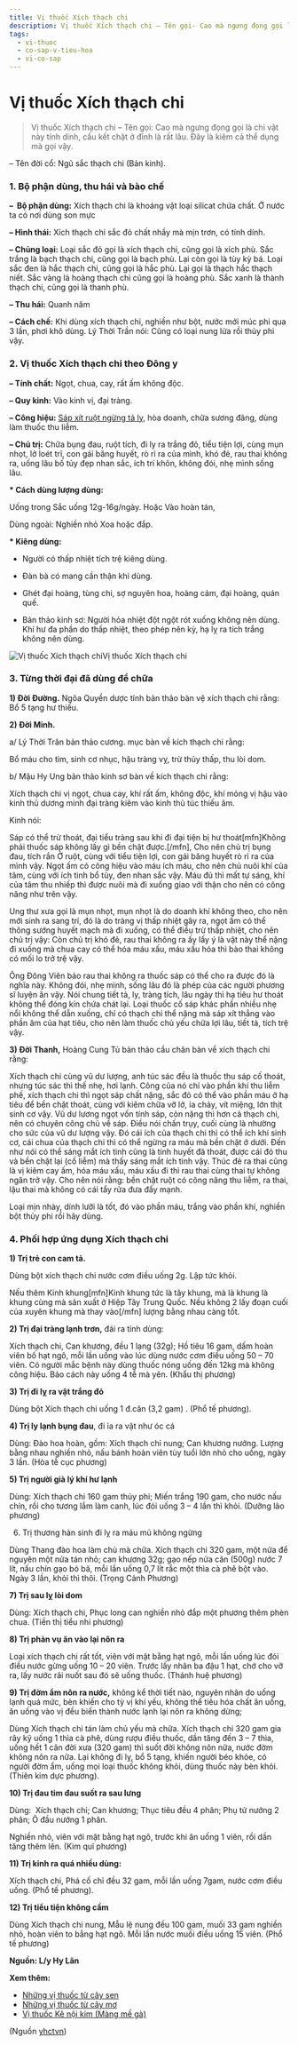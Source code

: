 ```yaml
---
title: Vị thuốc Xích thạch chi
description: Vị thuốc Xích thạch chi – Tên gọi- Cao mà ngưng đọng gọi là chi vật này tính dính, cấu kết chặt ở đỉnh là rất lâu. Đây là kiêm cả thể dụng mà gọi vậy.
tags:
  - vi-thuoc
  - co-sap-v-tieu-hoa
  - vi-co-sap
---
```


# Vị thuốc Xích thạch chi 

> Vị thuốc Xích thạch chi – Tên gọi: Cao mà ngưng đọng gọi là chi vật này tính dính, cấu kết chặt ở đỉnh là rất lâu. Đây là kiêm cả thể dụng mà gọi vậy.

– Tên đời cổ: Ngũ sắc thạch chi (Bản kinh).

### 1. Bộ phận dùng, thu hái và bào chế

**–  Bộ phận dùng:** Xích thạch chi là khoáng vật loại silicat chứa chất. Ở nước ta có nơi dùng son mực

**– Hình thái:** Xích thạch chi sắc đỏ chất nhầy mà mịn trơn, có tính dính. 

**– Chủng loại:** Loại sắc đỏ gọi là xích thạch chi, cũng gọi là xích phù. Sắc trắng là bạch thạch chi, cũng gọi là bạch phù. Lại còn gọi là tùy kỳ bá. Loại sắc đen là hắc thạch chi, cũng gọi là hắc phù. Lại gọi là thạch hắc thạch niết. Sắc vàng là hoàng thạch chi cũng gọi là hoàng phù. Sắc xanh là thành thạch chi, cũng gọi là thanh phù.

**– Thu hái:** Quanh năm

**– Cách chế:** Khi dùng xích thạch chi, nghiền như bột, nước mới múc phi qua 3 lần, phơi khô dùng. Lý Thời Trần nói: Cũng có loại nung lửa rồi thủy phi vậy.

### 2. Vị thuốc Xích thạch chi theo Đông y

**– Tính chất:** Ngọt, chua, cay, rất ấm không độc.

**– Quy kinh:** Vào kinh vị, đại tràng.

**– Công hiệu:** [Sáp xít ruột ngừng tả lỵ](/yhctvn/dai-cuong-thuoc-co-sap), hòa doanh, chữa sương đãng, dùng làm thuốc thu liễm.

**– Chủ trị:** Chữa bụng đau, ruột tích, đi ly ra trắng đỏ, tiểu tiện lợi, cùng mụn nhọt, lở loét trĩ, con gái băng huyết, rò rỉ ra của mình, khó đẻ, rau thai không ra, uống lâu bố tủy đẹp nhan sắc, ích trí khôn, không đói, nhẹ mình sống lâu.

**\* Cách dùng lượng dùng:**

Uống trong Sắc uống 12g-16g/ngày. Hoặc Vào hoàn tán,

Dùng ngoài: Nghiền nhỏ Xoa hoặc đắp. 

**\* Kiêng dùng:** 

+ Người có thấp nhiệt tích trệ kiêng dùng. 

+ Đàn bà có mang cần thận khi dùng. 

+ Ghét đại hoàng, tùng chi, sợ nguyên hoa, hoàng cảm, đại hoàng, quán quế. 

+ Bản thảo kinh sơ: Người hỏa nhiệt đột ngột rót xuống không nên dùng. Khí hư đa phần do thấp nhiệt, theo phép nên kỳ, hạ lỵ ra tích trắng không nên dùng.

![Vị thuốc Xích thạch chi](/imgs/yhctvn/Vi-thuoc-Xich-thach-chi.jpg)Vị thuốc Xích thạch chi

### 3. Từng thời đại đã dùng để chữa

**1) Đời Đường.** Ngõa Quyền dược tính bản thảo bàn vệ xích thạch chi rằng: Bổ 5 tạng hư thiếu.

**2) Đời Minh.**

a/ Lý Thời Trân bản thảo cương. mục bàn về kích thạch chi rằng:

Bổ máu cho tim, sinh cơ nhục, hậu tràng vỵ, trừ thủy thấp, thu lòi dom.

b/ Mậu Hy Ung bản thảo kinh sơ bàn về kích thạch chi rằng:

Xích thạch chi vị ngọt, chua cay, khí rất ấm, không độc, khí mỏng vị hậu vào kinh thủ dương minh đại tràng kiêm vào kinh thủ túc thiếu âm.

Kinh nói:

Sáp có thể trừ thoát, đại tiểu tràng sau khi đi đại tiện bị hư thoát[mfn]Không phải thuốc sáp không lấy gì bền chặt được.[/mfn], Cho nên chủ trị bụng đau, tích rắn Ở ruột, cùng với tiểu tiện lợi, con gái băng huyết rò rỉ ra của mình vậy. Ngọt ấm có công hiệu vào máu ích máu, cho nên chủ nuôi khí của tâm, cùng với ích tinh bổ tủy, đen nhan sắc vậy. Máu đủ thì mất tự sáng, khí của tâm thu nhiếp thì được nuôi mà đi xuống giao với thận cho nên có công năng như trên vậy.

Ung thư xưa gọi là mụn nhọt, mụn nhọt là do doanh khí không theo, cho nên mới sinh ra sang trí, đó là do tràng vị thấp nhiệt gây ra, ngọt ấm có thể thông sướng huyết mạch mà đi xuống, có thể điều trừ thấp nhiệt, cho nên chủ trị vậy: Còn chủ trị khó đẻ, rau thai không ra ấy lấy ý là vật này thể nặng đi xuống mà chua cay có thể hóa máu xấu, máu xấu hóa thì bào thai không có mối lo trở trệ vậy.

Ông Đông Viên bảo rau thai không ra thuốc sáp có thể cho ra được đó là nghĩa này. Không đói, nhẹ mình, sống lâu đó là phép của các người phương sĩ luyện ăn vậy. Nói chung tiết tả, ly, tràng tích, lâu ngày thì hạ tiêu hư thoát không thể đóng kín chứa chát lại. Loại thuốc cố sáp khác phần nhiều nhẹ nổi không thể dẫn xuống, chỉ có thạch chi thể nặng mà sáp xít thẳng vào phần âm của hạt tiêu, cho nên làm thuốc chủ yếu chữa lợi lâu, tiết tả, tích trệ vậy.

**3) Đời Thanh,** Hoàng Cung Tủ bản thảo cầu chân bàn về xích thạch chi rằng:

Xích thạch chi cùng vũ dư lượng, anh túc sác đều là thuốc thu sáp cố thoát, nhưng túc sác thì thế nhẹ, hơi lạnh. Công của nó chỉ vào phần khí thu liễm phế, xích thạch chi thì ngọt sáp chất nặng, sắc đỏ có thể vào phần máu ở hạ tiêu để bền chặt thoát, cùng với kiêm chữa vỡ lở, ỉa chảy, vít miệng, lớn thịt sinh cơ vậy. Vũ dư lương ngọt vốn tính sáp, còn nặng thì hơn cả thạch chi, nên có chuyên công chủ về sáp. Điều nói chấn trụy, cuối cùng là nhường cho sức của vũ dư lượng vậy. Đó cái ích của thạch chi thì có thể ích khí sinh cơ, cái chua của thạch chi thì có thể ngừng ra máu mà bền chặt ở dưới. Đến như nói có thể sáng mắt ích tinh cũng là tinh huyết đã thoát, được cái đó thu và bền chặt lại (cố liễm) mà thấy sáng mắt ích tinh vậy. Thúc đẻ ra thai cũng là vị kiêm cay ấm, hóa máu xấu, máu xấu đi thì rau thai cùng thai tự không ngăn trở vậy. Cho nên nói rằng: bền chặt ruột có công năng thu liễm, ra thai, lậu thai mà không có cái tẩy rửa đưa đẩy mạnh.

Loại mịn nhày, dính lưỡi là tốt, đó vào phần máu, trắng vào phần khí, nghiền bột thủy phi rồi hãy dùng. 

### 4. Phối hợp ứng dụng Xích thạch chi

**1) Trị trẻ con cam tả.**

Dùng bột xích thạch chi nước cơm điều uống 2g. Lập tức khỏi.

Nếu thêm Kinh khung[mfn]Kinh khung tức là tây khung, mà là khung là khung cùng mà sản xuất ở Hiệp Tây Trung Quốc. Nếu không 2 lấy đoạn cuối của xuyên khung mà thay vào[/mfn] lượng bằng nhau càng tốt.

**2) Trị đại tràng lạnh trơn,** đái ra tinh dùng:

Xích thạch chi, Can khương, đều 1 lạng (32g); Hồ tiêu 16 gam, dấm hoàn viên bố hạt ngô, mỗi lần uống vào lúc dùng nước cơm điều uống 50 – 70 viên. Có người mắc bệnh này dùng thuốc nóng uống đến 12kg mà không công hiệu. Bảo cách này uống 4 tễ mà yên. (Khẩu thị phương)

**3) Trị đi lỵ ra vật trắng đỏ**

Dùng bột Xích thạch chi uống 1 đ.cân (3,2 gam) . (Phổ tế phương).

**4) Trị ly lạnh bụng đau**, đi ỉa ra vật như óc cá

Dùng: Đào hoa hoàn, gồm: Xích thạch chi nung; Can khương nướng. Lượng bằng nhau nghiền nhỏ, nấu bánh hoàn viên tùy tuổi lớn nhỏ cho uống, ngày 3 lần. (Hòa tễ cục phương)

**5) Trị người già lý khí hư lạnh**

Dùng: Xích thạch chi 160 gam thủy phi; Miến trắng 190 gam, cho nước nấu chín, rồi cho tương lắm làm canh, lúc đói uống 3 – 4 lần thì khỏi. (Dưỡng lão phương) 

6) Trị thương hàn sinh đi lỵ ra máu mủ không ngừng 

Dùng Thang đào hoa làm chủ mà chữa. Xích thạch chi 320 gam, một nửa để nguyên một nửa tán nhỏ; can khương 32g; gạo nếp nửa cân (500g) nước 7 lít, nấu chín gạo bó bã, mỗi lần uống 0,7 lít rắc một thìa cà phê bột vào. Ngày 3 lần, khỏi thì thôi. (Trọng Cảnh Phương) 

**7) Trị sau lỵ lòi dom**

Dùng: Xích thạch chi, Phục long can nghiền nhỏ đắp một phương thêm phèn chua. (Tiền thị tiểu nhi phương) 

**8) Trị phản vụ ăn vào lại nôn ra**

Loại xích thạch chi rất tốt, viên với mật bằng hạt ngô, mỗi lần uống lúc đói điều nước gừng uống 10 – 20 viên. Trước lấy nhân ba đậu 1 hạt, chớ cho vỡ ra, lấy nước rãi nuốt sau đó sẽ uống thuốc. (Thánh huệ phương)  

**9) Trị đờm ẩm nôn ra nước,** không kể thời tiết nào, nguyên nhân do uống lạnh quá mức, bèn khiến cho tỳ vị khí yếu, không thể tiêu hóa chất ăn uống, ăn uống vào vị đều biến thành nước lạnh lại nôn ra không dừng; 

Dùng Xích thạch chi tán làm chủ yếu mà chữa. Xích thạch chi 320 gam gia rây kỹ uống 1 thìa cà phê, dùng rượu điều thuốc, dần tăng đến 3 – 7 thìa, uống hết 1 cân đời xưa (320 gam) thì suốt đời không nôn nữa, nước đờm không nôn ra nữa. Lại không đi lỵ, bổ 5 tạng, khiến người béo khỏe, có người đờm ẩm, uống mọi loại thuốc không khỏi, dùng thuốc này bèn khỏi. (Thiên kim dực phương).  

**10) Trị đau tim đau suốt ra sau lưng**

Dùng:  Xích thạch chi; Can khương; Thục tiêu đều 4 phân; Phụ tử nướng 2 phân; Ô đầu nướng 1 phân.

Nghiền nhỏ, viên với mặt bằng hạt ngô, trước khi ăn uống 1 viên, rồi dần tăng thêm lên. (Kim quĩ phương) 

**11) Trị kinh ra quá nhiều dùng:**

Xích thạch chi, Phá cố chỉ đều 32 gam, mỗi lần uống 7gam, nước cơm điều uống. (Phổ tế phương). 

**12) Trị tiểu tiện không cầm**

Dùng Xích thạch chi nung, Mẫu lệ nung đều 100 gam, muối 33 gam nghiền nhỏ, hoàn viên to bằng hạt ngô. Mỗi lần nước muối điều uống 15 viên. (Phổ tế phương)

**Nguồn: L/y Hy Lãn**

**Xem thêm:**

* [Những vị thuốc từ cây sen](/yhctvn/cac-vi-thuoc-tu-cay-sen)
* [Những vị thuốc từ cây mơ](/yhctvn/cac-vi-thuoc-tu-qua-mo)
* [Vị thuốc Kê nội kim (Màng mề gà)](/yhctvn/vi-thuoc-ke-noi-kim-mang-me-ga)

(Nguồn <a href="https://yhctvn.com/vi-thuoc-xich-thach-chi/" target="_blank">yhctvn</a>)
